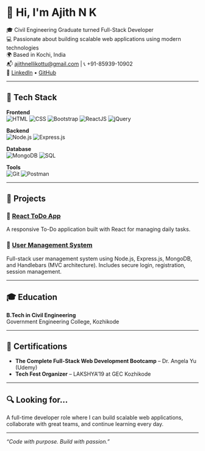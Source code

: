 # 👋 Hi, I'm Ajith N K

🎓 Civil Engineering Graduate turned Full-Stack Developer  
💻 Passionate about building scalable web applications using modern technologies  
🌍 Based in Kochi, India  
📬 ajithnellikottu@gmail.com | 📞 +91-85939-10902  
🔗 [LinkedIn](https://www.linkedin.com/in/ajith-nellikott-0b79b7195/) • [GitHub](https://github.com/ajithnellikottkrishnadas)

---

## 🚀 Tech Stack

**Frontend**  
![HTML](https://img.shields.io/badge/-HTML5-E34F26?logo=html5&logoColor=white&style=flat)
![CSS](https://img.shields.io/badge/-CSS3-1572B6?logo=css3&logoColor=white&style=flat)
![Bootstrap](https://img.shields.io/badge/-Bootstrap-563D7C?logo=bootstrap&logoColor=white&style=flat)
![ReactJS](https://img.shields.io/badge/-React-61DAFB?logo=react&logoColor=black&style=flat)
![jQuery](https://img.shields.io/badge/-jQuery-0769AD?logo=jquery&logoColor=white&style=flat)

**Backend**  
![Node.js](https://img.shields.io/badge/-Node.js-339933?logo=node.js&logoColor=white&style=flat)
![Express.js](https://img.shields.io/badge/-Express.js-000000?logo=express&logoColor=white&style=flat)

**Database**  
![MongoDB](https://img.shields.io/badge/-MongoDB-47A248?logo=mongodb&logoColor=white&style=flat)
![SQL](https://img.shields.io/badge/-SQL-4479A1?logo=mysql&logoColor=white&style=flat)

**Tools**  
![Git](https://img.shields.io/badge/-Git-F05032?logo=git&logoColor=white&style=flat)
![Postman](https://img.shields.io/badge/-Postman-FF6C37?logo=postman&logoColor=white&style=flat)

---

## 🧠 Projects

### 📌 [React ToDo App](https://github.com/ajithnellikottkrishnadas/todo-app-react)
A responsive To-Do application built with React for managing daily tasks.

### 📌 [User Management System](https://github.com/ajithnellikottkrishnadas/user-management-app)
Full-stack user management system using Node.js, Express.js, MongoDB, and Handlebars (MVC architecture). Includes secure login, registration, session management.

---

## 🎓 Education
**B.Tech in Civil Engineering**  
Government Engineering College, Kozhikode

---

## 📜 Certifications

- **The Complete Full-Stack Web Development Bootcamp** – Dr. Angela Yu (Udemy)
- **Tech Fest Organizer** – LAKSHYA’19 at GEC Kozhikode

---

## 🔍 Looking for...

A full-time developer role where I can build scalable web applications, collaborate with great teams, and continue learning every day.

---

_“Code with purpose. Build with passion.”_
